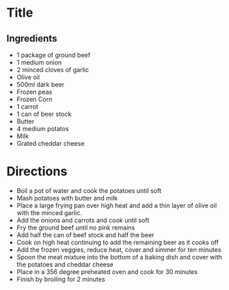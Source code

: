 # Title

## Ingredients
* 1 package of ground beef
* 1 medium onion
* 2 minced cloves of garlic
* Olive oil
* 500ml dark beer
* Frozen peas
* Frozen Corn
* 1 carrot
* 1 can of beer stock
* Butter
* 4 medium potatos
* Milk
* Grated cheddar cheese

# Directions
* Boil a pot of water and cook the potatoes until soft
* Mash potatoes with butter and milk
* Place a large frying pan over high heat and add a thin layer of olive oil with the minced garlic. 
* Add the onions and carrots and cook until soft
* Fry the ground beef until no pink remains
* Add half the can of beef stock and half the beer
* Cook on high heat continuing to add the remaining beer as it cooks off
* Add the frozen veggies, reduce heat, cover and simmer for ten minutes
* Spoon the meat mixture into the bottom of a baking dish and cover with the potatoes and cheddar cheese
* Place in a 356 degree preheated oven and cook for 30 minutes
* Finish by broiling for 2 minutes
